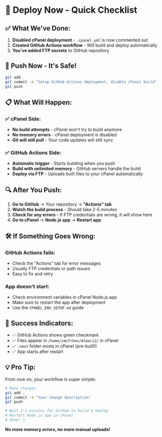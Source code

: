 # 🚀 Deploy Now - Quick Checklist

## ✅ What We've Done:
1. **Disabled cPanel deployment** - `.cpanel.yml` is now commented out
2. **Created GitHub Actions workflow** - Will build and deploy automatically
3. **You've added FTP secrets** to GitHub repository

## 🎯 Push Now - It's Safe!

```bash
git add .
git commit -m "Setup GitHub Actions deployment, disable cPanel build"
git push
```

## 📋 What Will Happen:

### ✅ cPanel Side:
- **No build attempts** - cPanel won't try to build anymore
- **No memory errors** - cPanel deployment is disabled
- **Git will still pull** - Your code updates will still sync

### ✅ GitHub Actions Side:
- **Automatic trigger** - Starts building when you push
- **Build with unlimited memory** - GitHub servers handle the build
- **Deploy via FTP** - Uploads built files to your cPanel automatically

## 🔍 After You Push:

1. **Go to GitHub** → Your repository → **"Actions" tab**
2. **Watch the build process** - Should take 2-5 minutes
3. **Check for any errors** - If FTP credentials are wrong, it will show here
4. **Go to cPanel** → **Node.js app** → **Restart app**

## 🛠️ If Something Goes Wrong:

### GitHub Actions fails:
- Check the "Actions" tab for error messages
- Usually FTP credentials or path issues
- Easy to fix and retry

### App doesn't start:
- Check environment variables in cPanel Node.js app
- Make sure to restart the app after deployment
- Use the `CPANEL_ENV_SETUP.md` guide

## 🎉 Success Indicators:

- ✅ GitHub Actions shows green checkmark
- ✅ Files appear in `/home/imsfrkmv/Almari2/` in cPanel
- ✅ `.next` folder exists in cPanel (pre-built!)
- ✅ App starts after restart

## 💡 Pro Tip:

From now on, your workflow is super simple:
```bash
# Make changes
git add .
git commit -m "Your change description"  
git push

# Wait 2-5 minutes for GitHub to build & deploy
# Restart Node.js app in cPanel
# Done! 🎯
```

**No more memory errors, no more manual uploads!**